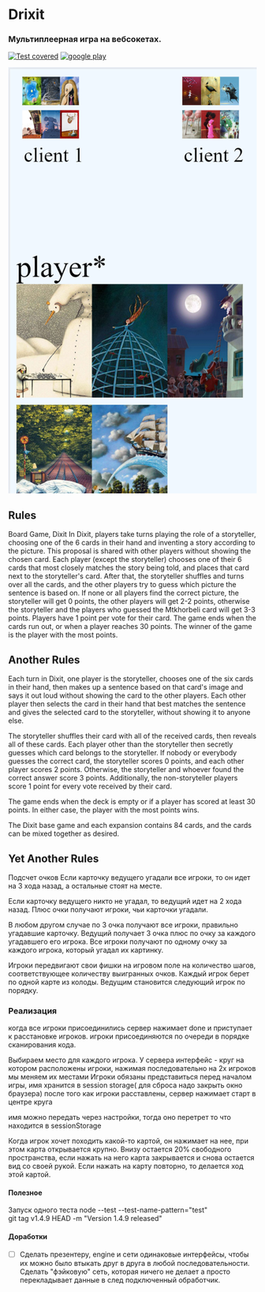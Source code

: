 # Drixit

### Мультиплеерная игра на вебсокетах.

[![Test covered](https://github.com/asavan/dixitgame/actions/workflows/static.yml/badge.svg)](https://github.com/asavan/dixitgame/actions/workflows/static.yml)
[![google play](https://img.shields.io/endpoint?color=green&logo=google-play&logoColor=green&url=https%3A%2F%2Fplay.cuzi.workers.dev%2Fplay%3Fi%3Dru.asavan.drixit%26gl%3DUS%26hl%3Den%26l%3D%24name%26m%3D%24version)](https://play.google.com/store/apps/details?id=ru.asavan.drixit)


![Dixit](/screenshots/1.png "Dixit")

## Rules
Board Game, Dixit
In Dixit, players take turns playing the role of a storyteller, choosing one of the 6 cards in their hand and inventing a story according to the picture. This proposal is shared with other players without showing the chosen card. Each player (except the storyteller) chooses one of their 6 cards that most closely matches the story being told, and places that card next to the storyteller's card. After that, the storyteller shuffles and turns over all the cards, and the other players try to guess which picture the sentence is based on. If none or all players find the correct picture, the storyteller will get 0 points, the other players will get 2-2 points, otherwise the storyteller and the players who guessed the Mtkhorbeli card will get 3-3 points. Players have 1 point per vote for their card. The game ends when the cards run out, or when a player reaches 30 points. The winner of the game is the player with the most points.


## Another Rules
Each turn in Dixit, one player is the storyteller, chooses one of the six cards in their hand, then makes up a sentence based on that card's image and says it out loud without showing the card to the other players. Each other player then selects the card in their hand that best matches the sentence and gives the selected card to the storyteller, without showing it to anyone else.

The storyteller shuffles their card with all of the received cards, then reveals all of these cards. Each player other than the storyteller then secretly guesses which card belongs to the storyteller. If nobody or everybody guesses the correct card, the storyteller scores 0 points, and each other player scores 2 points. Otherwise, the storyteller and whoever found the correct answer score 3 points. Additionally, the non-storyteller players score 1 point for every vote received by their card.

The game ends when the deck is empty or if a player has scored at least 30 points. In either case, the player with the most points wins.

The Dixit base game and each expansion contains 84 cards, and the cards can be mixed together as desired.


## Yet Another Rules
Подсчет очков
Если карточку ведущего угадали все игроки, то он идет на 3 хода назад, а остальные стоят на месте.

Если карточку ведущего никто не угадал, то ведущий идет на 2 хода назад. Плюс очки получают игроки, чьи карточки угадали.

В любом другом случае по 3 очка получают все игроки, правильно угадавшие карточку. Ведущий получает 3 очка плюс по очку за каждого угадавшего его игрока. Все игроки получают по одному очку за каждого игрока, который угадал их картинку.

Игроки передвигают свои фишки на игровом поле на количество шагов, соответствующее количеству выигранных очков. Каждый игрок берет по одной карте из колоды. Ведущим становится следующий игрок по порядку.


### Реализация
когда все игроки присоединились сервер нажимает done и приступает к расстановке игроков.
игроки присоединяются по очереди в порядке сканирования кода.


Выбираем место для каждого игрока.
У сервера интерфейс - круг на котором расположены игроки, нажимая последовательно на 2х игроков мы меняем их местами
Игроки обязаны представиться перед началом игры, имя хранится в session storage( для сброса надо закрыть окно браузера)
после того как игроки расставлены, сервер нажимает старт в центре круга

имя можно передать через настройки, тогда оно перетрет то что находится в sessionStorage


Когда игрок хочет походить какой-то картой, он нажимает на нее, при этом карта открывается крупно. Внизу остается 20% свободного пространства, если нажать на него карта закрывается и снова остается вид со своей рукой. Если нажать на карту повторно, то делается ход этой картой.

#### Полезное
Запуск одного теста
node --test --test-name-pattern="test"    
git tag v1.4.9 HEAD -m "Version 1.4.9 released"

#### Доработки
- [ ] Сделать презентеру, engine и сети одинаковые интерфейсы, чтобы их можно было втыкать друг в друга в любой последовательности. Сделать "фэйковую" сеть, которая ничего не делает а просто перекладывает данные в след подключенный обработчик.

